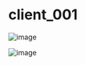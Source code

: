 # client_001

![image](https://github.com/MarkDenver01/client_001/assets/20502334/7554285e-1871-4185-b878-03ff5037b8b0)

![image](https://github.com/MarkDenver01/client_001/assets/20502334/e9ae9e38-caf9-42ab-99ea-ebf7dc81b59b)


